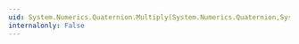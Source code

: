```yaml
---
uid: System.Numerics.Quaternion.Multiply(System.Numerics.Quaternion,System.Single)
internalonly: False
---
```

